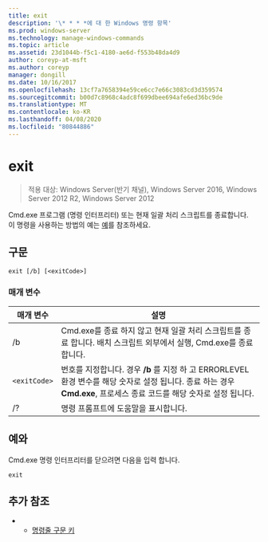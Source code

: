```yaml
---
title: exit
description: '\* * * *에 대 한 Windows 명령 항목'
ms.prod: windows-server
ms.technology: manage-windows-commands
ms.topic: article
ms.assetid: 23d1044b-f5c1-4180-ae6d-f553b48da4d9
author: coreyp-at-msft
ms.author: coreyp
manager: dongill
ms.date: 10/16/2017
ms.openlocfilehash: 13cf7a7658394e59ce6cc7e66c3083cd3d359574
ms.sourcegitcommit: b00d7c8968c4adc8f699dbee694afe6ed36bc9de
ms.translationtype: MT
ms.contentlocale: ko-KR
ms.lasthandoff: 04/08/2020
ms.locfileid: "80844886"
---
```

# <a name="exit"></a>exit

>적용 대상: Windows Server(반기 채널), Windows Server 2016, Windows Server 2012 R2, Windows Server 2012

Cmd.exe 프로그램 (명령 인터프리터) 또는 현재 일괄 처리 스크립트를 종료합니다.  
이 명령을 사용하는 방법의 예는 [예](#BKMK_examples)를 참조하세요.  
## <a name="syntax"></a>구문  
```  
exit [/b] [<exitCode>]  
```  
### <a name="parameters"></a>매개 변수  

| 매개 변수  |                                                                                         설명                                                                                          |
|------------|----------------------------------------------------------------------------------------------------------------------------------------------------------------------------------------------|
|     /b     |                                      Cmd.exe를 종료 하지 않고 현재 일괄 처리 스크립트를 종료 합니다. 배치 스크립트 외부에서 실행, Cmd.exe를 종료 합니다.                                      |
| `<exitCode>` | 번호를 지정합니다. 경우 **/b** 를 지정 하 고 ERRORLEVEL 환경 변수를 해당 숫자로 설정 됩니다. 종료 하는 경우 **Cmd.exe**, 프로세스 종료 코드를 해당 숫자로 설정 됩니다. |
|     /?     |                                                                             명령 프롬프트에 도움말을 표시합니다.                                                                             |

## <a name="examples"></a><a name=BKMK_examples></a>예와  
Cmd.exe 명령 인터프리터를 닫으려면 다음을 입력 합니다.  
```  
exit  
```  
## <a name="additional-references"></a>추가 참조  
-   - [명령줄 구문 키](command-line-syntax-key.md)  

